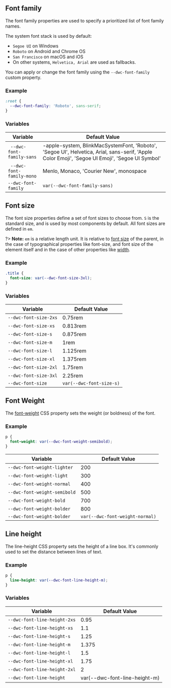 ## Font family

The font family properties are used to specify a prioritized list of font family names.

The system font stack is used by default:

- `Segoe UI` on Windows
- `Roboto` on Android and Chrome OS
- `San Francisco` on macOS and iOS
- On other systems, `Helvetica, Arial` are used as fallbacks.

You can apply or change the font family using the `--dwc-font-family` custom property.

### Example

```css
:root {
  --dwc-font-family: 'Roboto', sans-serif;
}
```

### Variables

| **Variable**              | **Default Value**                                                                                                                               |
| ------------------------- | ----------------------------------------------------------------------------------------------------------------------------------------------- |
| ` --dwc-font-family-sans` | -apple-system, BlinkMacSystemFont, 'Roboto', 'Segoe UI', Helvetica, Arial, sans-serif, 'Apple Color Emoji', 'Segoe UI Emoji', 'Segoe UI Symbol' |
| ` --dwc-font-family-mono` | Menlo, Monaco, 'Courier New', monospace                                                                                                         |
| `--dwc-font-family`       | `var(--dwc-font-family-sans)`                                                                                                                   |

## Font size

The font size properties define a set of font sizes to choose from. `S` is the standard size, and is used by most components by default. All font sizes are defined in `em`.

?> **Note:** `em` is a relative length unit. It is relative to [font size](https://developer.mozilla.org/en-US/docs/Web/CSS/font-size) of the parent, in the case of typographical properties like font-size, and font size of the element itself and in the case of other properties like [width](https://developer.mozilla.org/en-US/docs/Web/CSS/width).

### Example

```css
.title {
  font-size: var(--dwc-font-size-3xl);
}
```

### Variables

| **Variable**          | **Default Value**        |
| --------------------- | ------------------------ |
| `--dwc-font-size-2xs` | 0.75rem                  |
| `--dwc-font-size-xs`  | 0.813rem                 |
| `--dwc-font-size-s`   | 0.875rem                 |
| `--dwc-font-size-m`   | 1rem                     |
| `--dwc-font-size-l`   | 1.125rem                 |
| `--dwc-font-size-xl`  | 1.375rem                 |
| `--dwc-font-size-2xl` | 1.75rem                  |
| `--dwc-font-size-3xl` | 2.25rem                  |
| `--dwc-font-size`     | `var(--dwc-font-size-s)` |

## Font Weight

The [font-weight](https://developer.mozilla.org/en-US/docs/Web/CSS/font-weight) CSS property sets the weight (or boldness) of the font.

### Example

```css
p {
  font-weight: var(--dwc-font-weight-semibold);
}
```

| **Variable**                 | **Default Value**               |
| ---------------------------- | ------------------------------- |
| `--dwc-font-weight-lighter`  | 200                             |
| `--dwc-font-weight-light`    | 300                             |
| `--dwc-font-weight-normal`   | 400                             |
| `--dwc-font-weight-semibold` | 500                             |
| `--dwc-font-weight-bold`     | 700                             |
| `--dwc-font-weight-bolder`   | 800                             |
| `--dwc-font-weight-bolder`   | `var(--dwc-font-weight-normal)` |

## Line height

The line-height CSS property sets the height of a line box. It's commonly used to set the distance between lines of text.

### Example

```css
p {
  line-height: var(--dwc-font-line-height-m);
}
```

### Variables

| **Variable**                 | **Default Value**             |
| ---------------------------- | ----------------------------- |
| `--dwc-font-line-height-2xs` | 0.95                          |
| `--dwc-font-line-height-xs`  | 1.1                           |
| `--dwc-font-line-height-s`   | 1.25                          |
| `--dwc-font-line-height-m`   | 1.375                         |
| `--dwc-font-line-height-l`   | 1.5                           |
| `--dwc-font-line-height-xl`  | 1.75                          |
| `--dwc-font-line-height-2xl` | 2                             |
| `--dwc-font-line-height`     | var(--dwc-font-line-height-m) |

